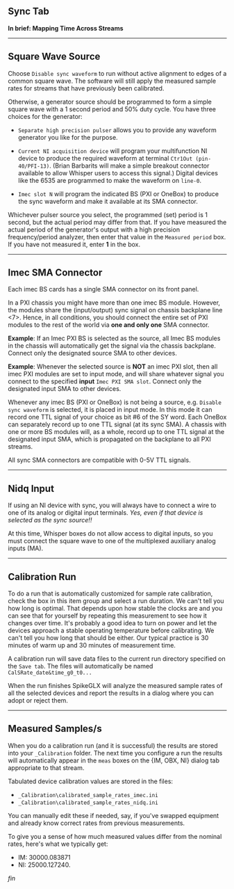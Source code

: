 ## Sync Tab

**In brief: Mapping Time Across Streams**

--------

## Square Wave Source

Choose `Disable sync waveform` to run without active alignment to edges
of a common square wave. The software will still apply the measured sample
rates for streams that have previously been calibrated.

Otherwise, a generator source should be programmed to form a simple
square wave with a 1 second period and 50% duty cycle. You have three
choices for the generator:

* `Separate high precision pulser` allows you to provide any waveform
generator you like for the purpose.

* `Current NI acquisition device` will program your multifunction NI device
to produce the required waveform at terminal `Ctr1Out (pin-40/PFI-13)`.
(Brian Barbarits will make a simple breakout connector available to allow
Whisper users to access this signal.) Digital devices like the 6535 are
programmed to make the waveform on `line-0`.

* `Imec slot N` will program the indicated BS (PXI or OneBox) to produce
the sync waveform and make it available at its SMA connector.

Whichever pulser source you select, the programmed (set) period is 1
second, but the actual period may differ from that. If you have measured
the actual period of the generator's output with a high precision
frequency/period analyzer, then enter that value in the `Measured period`
box. If you have not measured it, enter **1** in the box.

--------

## Imec SMA Connector

Each imec BS cards has a single SMA connector on its front panel.

In a PXI chassis you might have more than one imec BS module. However,
the modules share the (input/output) sync signal on chassis backplane
line <7>. Hence, in all conditions, you should connect the entire set
of PXI modules to the rest of the world via **one and only one**
SMA connector.

**Example**: If an Imec PXI BS is selected as the source, all Imec BS
modules in the chassis will automatically get the signal via the chassis
backplane. Connect only the designated source SMA to other devices.

**Example**: Whenever the selected source is **NOT** an imec PXI slot,
then all imec PXI modules are set to input mode, and will share whatever
signal you connect to the specified **input** `Imec PXI SMA slot`.
Connect only the designated input SMA to other devices.

Whenever any imec BS (PXI or OneBox) is not being a source, e.g.
`Disable sync waveform` is selected, it is placed in input mode.
In this mode it can record one TTL signal of your choice as bit #6
of the SY word. Each OneBox can separately record up to one TTL
signal (at its sync SMA). A chassis with one or more BS modules will,
as a whole, record up to one TTL signal at the designated input SMA,
which is propagated on the backplane to all PXI streams.

All sync SMA connectors are compatible with 0-5V TTL signals.

--------

## Nidq Input

If using an NI device with sync, you will always have to connect a wire
to one of its analog or digital input terminals. *Yes, even if that
device is selected as the sync source!!*

At this time, Whisper boxes do not allow access to digital inputs, so you
must connect the square wave to one of the multiplexed auxiliary analog
inputs (MA).

--------

## Calibration Run

To do a run that is automatically customized for sample rate calibration,
check the box in this item group and select a run duration. We can't tell
you how long is optimal. That depends upon how stable the clocks are and
you can see that for yourself by repeating this measurement to see how it
changes over time. It's probably a good idea to turn on power and let the
devices approach a stable operating temperature before calibrating. We
can't tell you how long that should be either. Our typical practice is
30 minutes of warm up and 30 minutes of measurement time.

A calibration run will save data files to the current run directory
specified on the `Save tab`. The files will automatically be named
`CalSRate_date&time_g0_t0...`

When the run finishes SpikeGLX will analyze the measured sample rates of
all the selected devices and report the results in a dialog where you can
adopt or reject them.

--------

## Measured Samples/s

When you do a calibration run (and it is successful) the results are
stored into your `_Calibration` folder. The next time you configure
a run the results will automatically appear in the `meas` boxes on the
{IM, OBX, NI} dialog tab appropriate to that stream.

Tabulated device calibration values are stored in the files:

* `_Calibration\calibrated_sample_rates_imec.ini`
* `_Calibration\calibrated_sample_rates_nidq.ini`

You can manually edit these if needed, say, if you've swapped equipment
and already know correct rates from previous measurements.

To give you a sense of how much measured values differ from the nominal
rates, here's what we typically get:

* IM: 30000.083871
* NI: 25000.127240.


_fin_

